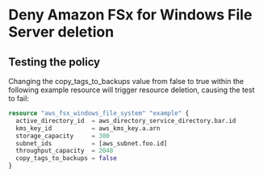 # Deny Amazon FSx for Windows File Server deletion

## Testing the policy

Changing the copy_tags_to_backups value from false to true within the following example resource will trigger resource deletion, causing the test to fail:

```terraform
resource "aws_fsx_windows_file_system" "example" {
  active_directory_id  = aws_directory_service_directory.bar.id
  kms_key_id           = aws_kms_key.a.arn
  storage_capacity     = 300
  subnet_ids           = [aws_subnet.foo.id]
  throughput_capacity  = 2048
  copy_tags_to_backups = false
}
```